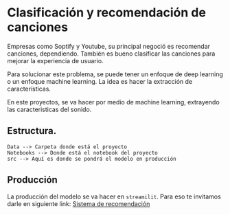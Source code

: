 # Clasificación y recomendación de canciones

Empresas como Soptify y Youtube, su principal negoció es recomendar canciones, dependiendo. También es bueno clasificar las canciones para mejorar la experiencia de usuario.

Para solucionar este problema, se puede tener un enfoque de deep learning o un enfoque machine learning. La idea es hacer la extracción de características.

En este proyectos, se va hacer por medio de machine learning, extrayendo las caracteristicas del sonido.

## Estructura.

```
Data --> Carpeta donde está el proyecto
Notebooks --> Donde está el notebook del proyecto
src --> Aquí es donde se pondrá el modelo en producción
```

## Producción

La producción del modelo se va hacer en  ```streamilit```.
Para eso te invitamos darle en siguiente link: <a href="https://huggingface.co/spaces/Frorozcol/music_recommedation">Sistema de recomendación</a>